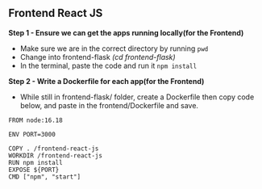 ## Frontend React JS

**Step 1 - Ensure we can get the apps running locally(for the Frontend)**
- Make sure we are in the correct directory by running ``` pwd ```
- Change into frontend-flask *(cd frontend-flask)* 
- In the terminal, paste the code and run it
``` npm install ```

**Step 2 - Write a Dockerfile for each app(for the Frontend)**
- While still in frontend-flask/ folder, create a Dockerfile then copy code below, and paste in the frontend/Dockerfile and save.
```
FROM node:16.18

ENV PORT=3000

COPY . /frontend-react-js
WORKDIR /frontend-react-js
RUN npm install
EXPOSE ${PORT}
CMD ["npm", "start"]
```

